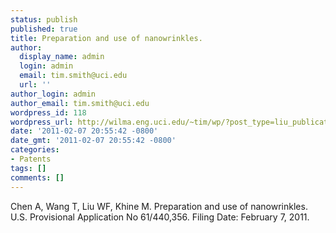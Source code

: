 ```yaml
---
status: publish
published: true
title: Preparation and use of nanowrinkles.
author:
  display_name: admin
  login: admin
  email: tim.smith@uci.edu
  url: ''
author_login: admin
author_email: tim.smith@uci.edu
wordpress_id: 118
wordpress_url: http://wilma.eng.uci.edu/~tim/wp/?post_type=liu_publication&#038;p=118
date: '2011-02-07 20:55:42 -0800'
date_gmt: '2011-02-07 20:55:42 -0800'
categories:
- Patents
tags: []
comments: []
---
```

<p>Chen A, Wang T, Liu WF, Khine M. Preparation and use of nanowrinkles. U.S. Provisional Application No 61/440,356. Filing Date: February 7, 2011.</p>
